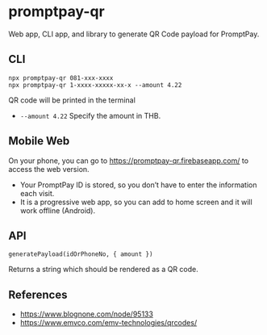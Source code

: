 # promptpay-qr

Web app, CLI app, and library to generate QR Code payload for PromptPay.

## CLI

```
npx promptpay-qr 081-xxx-xxxx
npx promptpay-qr 1-xxxx-xxxxx-xx-x --amount 4.22
```

QR code will be printed in the terminal

- `--amount 4.22` Specify the amount in THB.

## Mobile Web

On your phone, you can go to https://promptpay-qr.firebaseapp.com/ to access the web version.

- Your PromptPay ID is stored, so you don’t have to enter the information each visit.
- It is a progressive web app, so you can add to home screen and it will work offline (Android).

## API

```
generatePayload(idOrPhoneNo, { amount })
```

Returns a string which should be rendered as a QR code.

## References

- https://www.blognone.com/node/95133
- https://www.emvco.com/emv-technologies/qrcodes/
